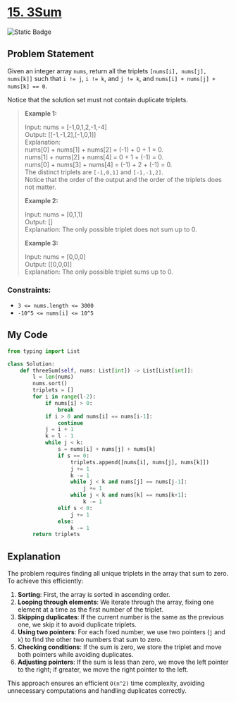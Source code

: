 # [15. 3Sum](https://leetcode.com/problems/3sum)

![Static Badge](https://img.shields.io/badge/Difficulty-Medium-yellow)

## Problem Statement

Given an integer array `nums`, return all the triplets `[nums[i], nums[j], nums[k]]` such that `i != j`, `i != k`, and `j != k`, and `nums[i] + nums[j] + nums[k] == 0`.

Notice that the solution set must not contain duplicate triplets.

> **Example 1:**
>
> Input: nums = [-1,0,1,2,-1,-4]  
> Output: [[-1,-1,2],[-1,0,1]]  
> Explanation:  
> nums[0] + nums[1] + nums[2] = (-1) + 0 + 1 = 0.  
> nums[1] + nums[2] + nums[4] = 0 + 1 + (-1) = 0.  
> nums[0] + nums[3] + nums[4] = (-1) + 2 + (-1) = 0.  
> The distinct triplets are `[-1,0,1]` and `[-1,-1,2]`.  
> Notice that the order of the output and the order of the triplets does not matter.  
>
> **Example 2:**
>
> Input: nums = [0,1,1]  
> Output: []  
> Explanation: The only possible triplet does not sum up to 0.  
>
> **Example 3:**
>
> Input: nums = [0,0,0]  
> Output: [[0,0,0]]  
> Explanation: The only possible triplet sums up to 0.  

### Constraints:
- `3 <= nums.length <= 3000`
- `-10^5 <= nums[i] <= 10^5`

## My Code

```python
from typing import List

class Solution:
    def threeSum(self, nums: List[int]) -> List[List[int]]:
        l = len(nums)
        nums.sort()
        triplets = []
        for i in range(l-2):
            if nums[i] > 0:
                break
            if i > 0 and nums[i] == nums[i-1]:
                continue
            j = i + 1
            k = l - 1
            while j < k:
                s = nums[i] + nums[j] + nums[k]
                if s == 0:
                    triplets.append([nums[i], nums[j], nums[k]])
                    j += 1
                    k -= 1
                    while j < k and nums[j] == nums[j-1]:
                        j += 1
                    while j < k and nums[k] == nums[k+1]:
                        k -= 1
                elif s < 0:
                    j += 1
                else:
                    k -= 1
        return triplets
```

## Explanation

The problem requires finding all unique triplets in the array that sum to zero. To achieve this efficiently:

1. **Sorting**: First, the array is sorted in ascending order.
2. **Looping through elements**: We iterate through the array, fixing one element at a time as the first number of the triplet.
3. **Skipping duplicates**: If the current number is the same as the previous one, we skip it to avoid duplicate triplets.
4. **Using two pointers**: For each fixed number, we use two pointers (`j` and `k`) to find the other two numbers that sum to zero.
5. **Checking conditions**: If the sum is zero, we store the triplet and move both pointers while avoiding duplicates.
6. **Adjusting pointers**: If the sum is less than zero, we move the left pointer to the right; if greater, we move the right pointer to the left.

This approach ensures an efficient `O(n^2)` time complexity, avoiding unnecessary computations and handling duplicates correctly.

